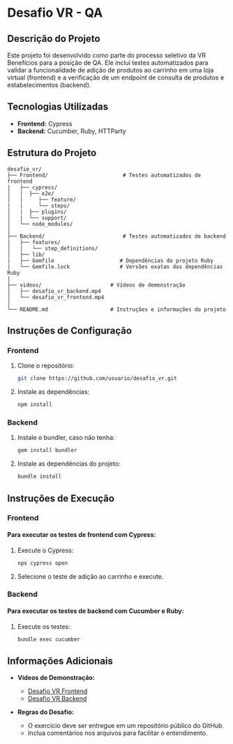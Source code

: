 # Desafio VR - QA

## Descrição do Projeto

Este projeto foi desenvolvido como parte do processo seletivo da VR Benefícios para a posição de QA. Ele inclui testes automatizados para validar a funcionalidade de adição de produtos ao carrinho em uma loja virtual (frontend) e a verificação de um endpoint de consulta de produtos e estabelecimentos (backend).

## Tecnologias Utilizadas

- **Frontend:** Cypress
- **Backend:** Cucumber, Ruby, HTTParty

## Estrutura do Projeto

```plaintext
desafio_vr/
├── Frontend/                        # Testes automatizados de frontend
|   ├── cypress/                     
│   |  ├── e2e/
|   |     ├── feature/
|   |     └── steps/ 
│   |  ├── plugins/
│   |  └── support/
│   └── node_modules/
|
├── Backend/                         # Testes automatizados de backend
|   ├── features/                    
│   |   └── step_definitions/
│   ├── lib/
|   ├── Gemfile                     # Dependências do projeto Ruby
|   └── Gemfile.lock                # Versões exatas das dependências Ruby
|
├── videos/                      # Vídeos de demonstração
│   ├── desafio_vr_backend.mp4
│   └── desafio_vr_frontend.mp4
│
└── README.md                    # Instruções e informações do projeto
```

## Instruções de Configuração
### Frontend
1. Clone o repositório:

    ```bash
    git clone https://github.com/usuario/desafio_vr.git
    ```
2. Instale as dependências:

    ```bash
    npm install
    ```

### Backend
1. Instale o bundler, caso não tenha:

    ```bash
    gem install bundler
    ```
2. Instale as dependências do projeto:

    ```bash
    bundle install
    ```

## Instruções de Execução
### Frontend
#### Para executar os testes de frontend com Cypress:
1. Execute o Cypress:

    ```bash
    npx cypress open
    ```
2. Selecione o teste de adição ao carrinho e execute.

### Backend
#### Para executar os testes de backend com Cucumber e Ruby:
1. Execute os testes:

    ```bash
    bundle exec cucumber
    ```

## Informações Adicionais

- **Vídeos de Demonstração:**
     - [Desafio VR Frontend](videos\desafio_vr_frontend.mp4)
     - [Desafio VR Backend](videos\desafio_vr_backend.mp4)

- **Regras do Desafio:**
    - O exercício deve ser entregue em um repositório público do GitHub.
    - Inclua comentários nos arquivos para facilitar o entendimento.